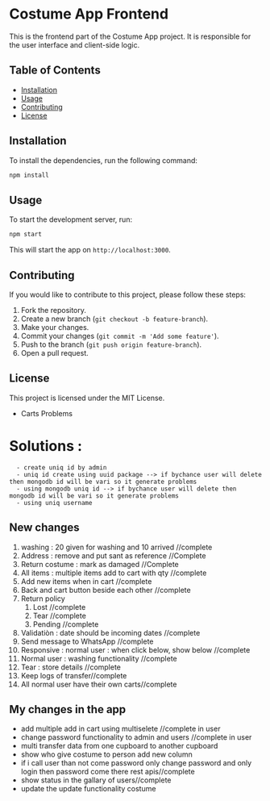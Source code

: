 # Costume App Frontend

This is the frontend part of the Costume App project. It is responsible for the user interface and client-side logic.

## Table of Contents

- [Installation](#installation)
- [Usage](#usage)
- [Contributing](#contributing)
- [License](#license)

## Installation

To install the dependencies, run the following command:

```bash
npm install
```

## Usage

To start the development server, run:

```bash
npm start
```

This will start the app on `http://localhost:3000`.

## Contributing

If you would like to contribute to this project, please follow these steps:

1. Fork the repository.
2. Create a new branch (`git checkout -b feature-branch`).
3. Make your changes.
4. Commit your changes (`git commit -m 'Add some feature'`).
5. Push to the branch (`git push origin feature-branch`).
6. Open a pull request.

## License

This project is licensed under the MIT License.


   <!-- - what update in the user  -->
 
   - Carts Problems
   # Solutions : 
      - create uniq id by admin 
      - uniq id create using uuid package --> if bychance user will delete then mongodb id will be vari so it generate problems
      - using mongodb uniq id --> if bychance user will delete then mongodb id will be vari so it generate problems
      - using uniq username 




## New changes
1. washing : 20 given for washing and 10 arrived //complete
2. Address : remove and put sant as  reference //Complete
3. Return costume : mark as damaged //Complete
4. All items : multiple items add to cart with qty //complete
5. Add new items when in cart //complete
6. Back and cart button beside each other //complete
7. Return policy 
    1. Lost  //complete
    2. Tear //complete
    3. Pending //complete 
8. Validatiòn : date should be incoming dates //complete
9. Send message to WhatsApp //complete
10. Responsive : normal user : when click below, show below //complete
11. Normal user : washing functionality //complete
12. Tear : store details //complete
13. Keep logs of transfer//complete
14. All normal user have their own carts//complete



## My changes in the app
- add multiple add in cart using multiselete //complete in user 
- change password functionality to admin and users //complete in user
- multi transfer data from one cupboard to another cupboard
- show who give costume to person add new column 
- if i call user than not come password only change password and only login then password come there rest apis//complete
- show status in the gallary of users//complete
- update the update functionality costume
